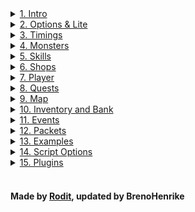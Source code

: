 <details>
    <summary><a href="1 Intro">1. Intro</a></summary>
    <ul>
    <a href="1 Intro#creating-a-script">Creating a Script</a><br>
    <a href="1 Intro#the-script-interface">The Script Interface</a>
    </ul>
</details>

<details>
    <summary><a href="2 Options and Lite">2. Options & Lite</a></summary>
    <ul>
    <a href="2 Options and Lite#scriptinterface%23options">ScriptInterface.Options</a><br>
    <a href="2 Options and Lite#scriptinterface%23Lite">ScriptInterface.Lite</a><br>
    <a href="2 Options and Lite#setting-options">Setting options</a>
    </ul>
</details>

<details>
<summary><a href="3 Timings and Handlers">3. Timings</a></summary>
    <ul>
    <a href="3 Timings and Handlers#sleeping">Sleep</a><br>
    <a href="3 Timings and Handlers#waiting">Wait</a><br>
    <a href="3 Timings and Handlers#examples">Examples</a><br>
    <a href="3 Timings and Handlers#handlers">Handlers</a><br>
    <a href="3 Timings and Handlers#scheduling">Scheduling</a>
    </ul>
</details>

<details>
<summary><a href="4 Monsters">4. Monsters</a></summary>
    <ul>
    <a href="4 Monsters#properties">Properties</a><br>
    <a href="4 Monster#methods">Methods</a><br>
    <a href="4 Monsters#the-%27monster%27-class">The 'Monster' class</a>
    </ul>
</details>

<details>
<summary><a href="5 Skills">5. Skills</a></summary>
    <ul>
    <a href="5 Skills#properties">Properties</a><br>
    <a href="5 Skills#methods">Methods</a><br>
    <a href="5 Skills#skill-use-rules">Skill Use Rules</a><br>
    <a href="5 Skills#patterns">Patterns</a><br>
    <a href="5 Skills#skill-provider">Skill Provider (//TODO)</a>
    </ul>
</details>

<details>
<summary><a href="6 Shops">6. Shops</a></summary>
    <ul>
    <a href="6 Shops#properties">Properties</a><br>
    <a href="6 Shops#methods">Methods</a><br>
    </ul>
</details>

<details>
<summary><a href="7 Player">7. Player</a><br></summary>
    <ul>
    <a href="7 Player#properties">Properties</a><br>
    <a href="7 Player#methods">Methods</a><br>
    <a href="7 Player#examples">Examples</a>
    </ul>
</details>

<details>
<summary><a href="8 Quests">8. Quests</a></summary>
    <ul>
    <a href="8 Quests#properties">Properties</a><br>
    <a href="8 Quests#methods">Methods</a><br>
    <a href="8 Quests#the-%27quest%27-class">The 'Quest' class</a>
    </ul>
</details>

<details>
<summary><a href="9 Map">9. Map</a></summary>
    <ul>
    <a href="9 Map#properties">Properties</a><br>
    <a href="9 Map#methods">Methods</a><br>
    <a href="9 Map#the-%27playerinfo%27-class">The 'PlayerInfo' class</a>
    </ul>
</details>

<details>
<summary><a href="10 Inventory and Bank">10. Inventory and Bank</a></summary>
    <ul>
    <a href="10 Inventory and Bank#properties">Inventory Properties</a><br>
    <a href="10 Inventory and Bank#methods">Inventory Methods</a><br>
    <a href="10 Inventory and Bank#properties">Bank Properties</a><br>
    <a href="10 Inventory and Bank#methods">Bank Methods</a>
    </ul>
</details>

<details>
<summary><a href="11 Events">11. Events</a></summary>
    <ul>
    <a href="11 Events#listening-for-events">Listening for Events</a>
    </ul>
</details>

<details>
<summary><a href="12 Packets">12. Packets</a></summary>
</details>

<details>
<summary><a href="13 Examples">13. Examples</a></summary>
    <ul>
    <a href="13 Examples#design-and-layout">Design and Layout</a><br>
    <a href="13 Examples#repeating-the-quest">Repeating the quest</a><br>
    <a href="13 Examples#hunting-multiple-monsters">Hunting multiple monsters</a><br>
    <a href="13 Examples#hunting-for-multiple-items">Hunting for multiple items</a><br>
    <a href="13 Examples#setting-up-relogin">Setting up relogin</a><br>
    <a href="13 Examples#legion-fealty-1">Legion Fealty 1</a>
    </ul>
</details>

<details>
<summary><a href="14 Script Options">14. Script Options</a></summary>
    <ul>
    <a href="14 Script Options#setting-up">Setting up</a><br>
    <a href="14 Script Options#adding-configurable-options">Adding configurable Options</a><br>
    <a href="14 Script Options#using-configured-options">Using configured Options</a><br>
    <a href="14 Script Options#enumerated-options">Enumerated Options</a><br>
    <a href="14 Script Options#manually-opening-configuration-ui">Manually opening Configuration UI</a>
    </ul>
</details>

<details>
<summary><a href="15 Plugins">15. Plugins</a></summary>
    <ul>
    <a href="15 Plugins#creating-a-plugin">Creating a Plugin</a><br>
    <a href="15 Plugins#configurable-plugin-options">Configurable Plugin Options</a>
    </ul>
</details>

<br>

#### Made by [Rodit](rodit.github.io/Rbot-Scripts/), updated by BrenoHenrike